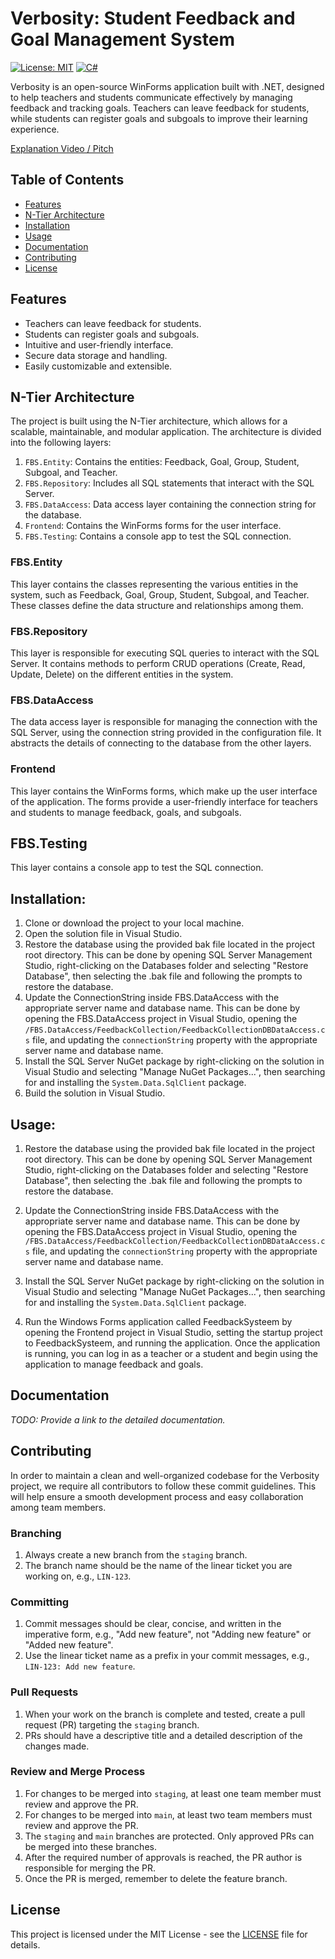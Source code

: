 # Verbosity: Student Feedback and Goal Management System

[![License: MIT](https://img.shields.io/badge/License-MIT-green.svg)](https://opensource.org/licenses/MIT)
[![C#](https://img.shields.io/badge/C%23-WinForms-brightgreen)](https://docs.microsoft.com/en-us/dotnet/csharp/)

Verbosity is an open-source WinForms application built with .NET, designed to help teachers and students communicate effectively by managing feedback and tracking goals. Teachers can leave feedback for students, while students can register goals and subgoals to improve their learning experience.

[Explanation Video / Pitch](https://www.example.com)

## Table of Contents

- [Features](#features)
- [N-Tier Architecture](#n-tier-architecture)
- [Installation](#installation)
- [Usage](#usage)
- [Documentation](#documentation)
- [Contributing](#contributing)
- [License](#license)

## Features

- Teachers can leave feedback for students.
- Students can register goals and subgoals.
- Intuitive and user-friendly interface.
- Secure data storage and handling.
- Easily customizable and extensible.

## N-Tier Architecture

The project is built using the N-Tier architecture, which allows for a scalable, maintainable, and modular application. The architecture is divided into the following layers:

1. `FBS.Entity`: Contains the entities: Feedback, Goal, Group, Student, Subgoal, and Teacher.
2. `FBS.Repository`: Includes all SQL statements that interact with the SQL Server.
3. `FBS.DataAccess`: Data access layer containing the connection string for the database.
4. `Frontend`: Contains the WinForms forms for the user interface.
5. `FBS.Testing`: Contains a console app to test the SQL connection.

### FBS.Entity

This layer contains the classes representing the various entities in the system, such as Feedback, Goal, Group, Student, Subgoal, and Teacher. These classes define the data structure and relationships among them.

### FBS.Repository

This layer is responsible for executing SQL queries to interact with the SQL Server. It contains methods to perform CRUD operations (Create, Read, Update, Delete) on the different entities in the system.

### FBS.DataAccess

The data access layer is responsible for managing the connection with the SQL Server, using the connection string provided in the configuration file. It abstracts the details of connecting to the database from the other layers.

### Frontend

This layer contains the WinForms forms, which make up the user interface of the application. The forms provide a user-friendly interface for teachers and students to manage feedback, goals, and subgoals.

## FBS.Testing
This layer contains a console app to test the SQL connection.

## Installation:

1. Clone or download the project to your local machine.
2. Open the solution file in Visual Studio.
3. Restore the database using the provided bak file located in the project root directory. This can be done by opening SQL Server Management Studio, right-clicking on the Databases folder and selecting "Restore Database", then selecting the .bak file and following the prompts to restore the database.
2. Update the ConnectionString inside FBS.DataAccess with the appropriate server name and database name. This can be done by opening the FBS.DataAccess project in Visual Studio, opening the `/FBS.DataAccess/FeedbackCollection/FeedbackCollectionDBDataAccess.cs` file, and updating the `connectionString` property with the appropriate server name and database name.
5. Install the SQL Server NuGet package by right-clicking on the solution in Visual Studio and selecting "Manage NuGet Packages...", then searching for and installing the `System.Data.SqlClient` package.
6. Build the solution in Visual Studio.

## Usage:

1. Restore the database using the provided bak file located in the project root directory. This can be done by opening SQL Server Management Studio, right-clicking on the Databases folder and selecting "Restore Database", then selecting the .bak file and following the prompts to restore the database.

2. Update the ConnectionString inside FBS.DataAccess with the appropriate server name and database name. This can be done by opening the FBS.DataAccess project in Visual Studio, opening the `/FBS.DataAccess/FeedbackCollection/FeedbackCollectionDBDataAccess.cs` file, and updating the `connectionString` property with the appropriate server name and database name.

3. Install the SQL Server NuGet package by right-clicking on the solution in Visual Studio and selecting "Manage NuGet Packages...", then searching for and installing the `System.Data.SqlClient` package.

4. Run the Windows Forms application called FeedbackSysteem by opening the Frontend project in Visual Studio, setting the startup project to FeedbackSysteem, and running the application. Once the application is running, you can log in as a teacher or a student and begin using the application to manage feedback and goals.


## Documentation

_TODO: Provide a link to the detailed documentation._

## Contributing

In order to maintain a clean and well-organized codebase for the Verbosity project, we require all contributors to follow these commit guidelines. This will help ensure a smooth development process and easy collaboration among team members.

### Branching

1. Always create a new branch from the `staging` branch.
2. The branch name should be the name of the linear ticket you are working on, e.g., `LIN-123`.

### Committing

1. Commit messages should be clear, concise, and written in the imperative form, e.g., "Add new feature", not "Adding new feature" or "Added new feature".
2. Use the linear ticket name as a prefix in your commit messages, e.g., `LIN-123: Add new feature`.

### Pull Requests

1. When your work on the branch is complete and tested, create a pull request (PR) targeting the `staging` branch.
2. PRs should have a descriptive title and a detailed description of the changes made.

### Review and Merge Process

1. For changes to be merged into `staging`, at least one team member must review and approve the PR.
2. For changes to be merged into `main`, at least two team members must review and approve the PR.
3. The `staging` and `main` branches are protected. Only approved PRs can be merged into these branches.
4. After the required number of approvals is reached, the PR author is responsible for merging the PR.
5. Once the PR is merged, remember to delete the feature branch.


## License

This project is licensed under the MIT License - see the [LICENSE](LICENSE) file for details.
